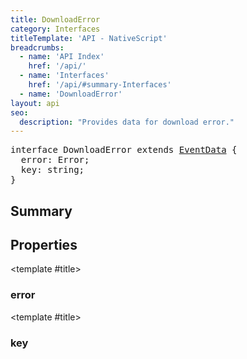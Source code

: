 ```yaml
---
title: DownloadError
category: Interfaces
titleTemplate: 'API - NativeScript'
breadcrumbs:
  - name: 'API Index'
    href: '/api/'
  - name: 'Interfaces'
    href: '/api/#summary-Interfaces'
  - name: 'DownloadError'
layout: api
seo:
  description: "Provides data for download error."
---
```


<!-- This page is auto generated, do not edit manually. -->
<!-- Run "yarn generate:api-docs" to regenerate -->

<script setup lang="ts">
  import { provide } from "vue";
  import API_DATA from "./DownloadError.data.json";
  
  provide('API_DATA', API_DATA);
</script>

<APIRefHierarchy v-once />

<pre class="not-prose [&_a]:text-blue-400 [&_a]:no-underline">interface DownloadError extends <a href="/api/interface/EventData">EventData</a> {
  error: Error;
  key: string;
}</pre>

<APIRefComment commentBase64="eyJibG9ja1RhZ3MiOltdLCJtb2RpZmllclRhZ3MiOnt9LCJzdW1tYXJ5IjpbeyJraW5kIjoidGV4dCIsInRleHQiOiJQcm92aWRlcyBkYXRhIGZvciBkb3dubG9hZCBlcnJvci4ifV19" v-once />

## <Heading ignore>Summary</Heading>

<APIRefSummary v-once />

## Properties

<div class="">

<APIRef for="15795" v-once>

<template #title>

### error

</template>

</APIRef>

</div>

<div class="">

<APIRef for="15794" v-once>

<template #title>

### key

</template>

</APIRef>

</div>
